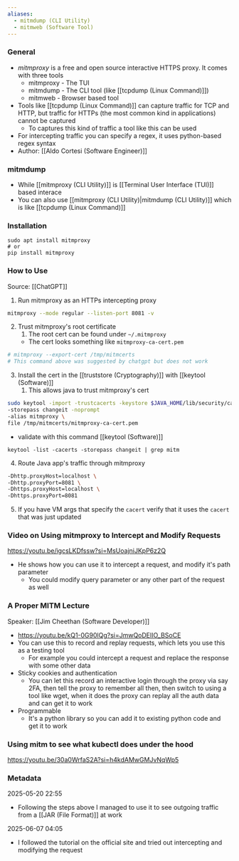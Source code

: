 ```yaml
---
aliases:
  - mitmdump (CLI Utility)
  - mitmweb (Software Tool)
---
```


### General
- _mitmproxy_ is a free and open source interactive HTTPS proxy. It comes with three tools
	- mitmproxy - The TUI 
	- mitmdump - The CLI tool (like [[tcpdump (Linux Command)]])
	- mitmweb - Browser based tool
- Tools like [[tcpdump (Linux Command)]] can capture traffic for TCP and HTTP, but traffic for HTTPs (the most common kind in applications) cannot be captured
	- To captures this kind of traffic a tool like this can be used
- For intercepting traffic you can specify a regex, it uses python-based regex syntax
- Author: [[Aldo Cortesi (Software Engineer)]]

### mitmdump
- While [[mitmproxy (CLI Utility)]] is [[Terminal User Interface (TUI)]] based interace
- You can also use [[mitmproxy (CLI Utility)|mitmdump (CLI Utility)]] which is like [[tcpdump (Linux Command)]] 
### Installation
```
sudo apt install mitmproxy
# or
pip install mitmproxy
```


### How to Use
Source: [[ChatGPT]]
1. Run mitmproxy as an HTTPs intercepting proxy
```bash
mitmproxy --mode regular --listen-port 8081 -v
```
2. Trust mitmproxy's root certificate
	1. The root cert can be found under `~/.mitmproxy`
	- The cert looks something like `mitmproxy-ca-cert.pem`
```bash
# mitmproxy --export-cert /tmp/mitmcerts
# This command above was suggested by chatgpt but does not work
```
3. Install the cert in the [[truststore (Cryptography)]] with [[keytool (Software)]]
	1. This allows java to trust mitmproxy's cert
```bash
sudo keytool -import -trustcacerts -keystore $JAVA_HOME/lib/security/cacerts \
-storepass changeit -noprompt
-alias mitmproxy \
file /tmp/mitmcerts/mitmproxy-ca-cert.pem
```
- validate with this command [[keytool (Software)]]
```
keytool -list -cacerts -storepass changeit | grep mitm
```
4. Route Java app's traffic through mitmproxy
```bash
-Dhttp.proxyHost=localhost \ 
-Dhttp.proxyPort=8081 \ 
-Dhttps.proxyHost=localhost \ 
-Dhttps.proxyPort=8081
```
5. If you have VM args that specify the `cacert` verify that it uses the `cacert` that was just updated


### Video on Using mitmproxy to Intercept and Modify Requests
https://youtu.be/igcsLKDfssw?si=MsUoajniJKpP6z2Q 
- He shows how you can use it to intercept a request, and modify it's path parameter
	- You could modify query parameter or any other part of the request as well

### A Proper MITM Lecture
Speaker: [[Jim Cheethan (Software Developer)]]
- https://youtu.be/kQ1-0G90lQg?si=JmwQoDElIO_BSoCE
- You can use this to record and replay requests, which lets you use this as a testing tool
	- For example you could intercept a request and replace the response with some other data
- Sticky cookies and authentication
	- You can let this record an interactive login through the proxy via say 2FA, then tell the proxy to remember all then, then switch to using a tool like wget, when it does the proxy can replay all the auth data and can get it to work
- Programmable
	- It's a python library so you can add it to existing python code and get it to work

### Using mitm to see what kubectl does under the hood
https://youtu.be/30a0WrfaS2A?si=h4kdAMwGMJvNqWp5

### Metadata
2025-05-20 22:55
- Following the steps above I managed to use it to see outgoing traffic from a [[JAR (File Format)]] at work


2025-06-07 04:05
- I followed the tutorial on the official site and tried out intercepting and modifying the request